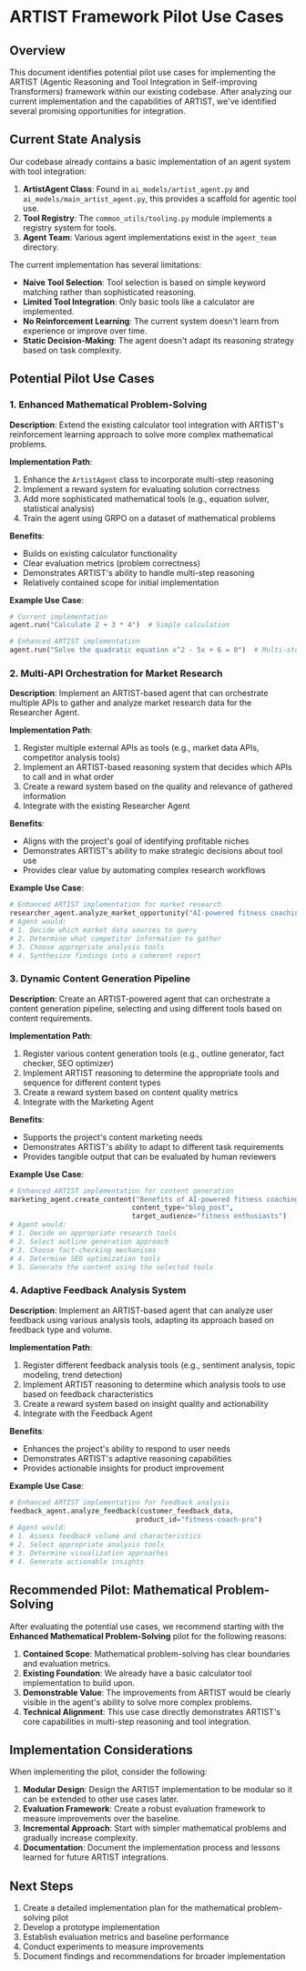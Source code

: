 # ARTIST Framework Pilot Use Cases

## Overview

This document identifies potential pilot use cases for implementing the ARTIST (Agentic Reasoning and Tool Integration in Self-improving Transformers) framework within our existing codebase. After analyzing our current implementation and the capabilities of ARTIST, we've identified several promising opportunities for integration.

## Current State Analysis

Our codebase already contains a basic implementation of an agent system with tool integration:

1. **ArtistAgent Class**: Found in `ai_models/artist_agent.py` and `ai_models/main_artist_agent.py`, this provides a scaffold for agentic tool use.
2. **Tool Registry**: The `common_utils/tooling.py` module implements a registry system for tools.
3. **Agent Team**: Various agent implementations exist in the `agent_team` directory.

The current implementation has several limitations:

- **Naive Tool Selection**: Tool selection is based on simple keyword matching rather than sophisticated reasoning.
- **Limited Tool Integration**: Only basic tools like a calculator are implemented.
- **No Reinforcement Learning**: The current system doesn't learn from experience or improve over time.
- **Static Decision-Making**: The agent doesn't adapt its reasoning strategy based on task complexity.

## Potential Pilot Use Cases

### 1. Enhanced Mathematical Problem-Solving

**Description**: Extend the existing calculator tool integration with ARTIST's reinforcement learning approach to solve more complex mathematical problems.

**Implementation Path**:
1. Enhance the `ArtistAgent` class to incorporate multi-step reasoning
2. Implement a reward system for evaluating solution correctness
3. Add more sophisticated mathematical tools (e.g., equation solver, statistical analysis)
4. Train the agent using GRPO on a dataset of mathematical problems

**Benefits**:
- Builds on existing calculator functionality
- Clear evaluation metrics (problem correctness)
- Demonstrates ARTIST's ability to handle multi-step reasoning
- Relatively contained scope for initial implementation

**Example Use Case**:
```python
# Current implementation
agent.run("Calculate 2 + 3 * 4")  # Simple calculation

# Enhanced ARTIST implementation
agent.run("Solve the quadratic equation x^2 - 5x + 6 = 0")  # Multi-step reasoning
```

### 2. Multi-API Orchestration for Market Research

**Description**: Implement an ARTIST-based agent that can orchestrate multiple APIs to gather and analyze market research data for the Researcher Agent.

**Implementation Path**:
1. Register multiple external APIs as tools (e.g., market data APIs, competitor analysis tools)
2. Implement an ARTIST-based reasoning system that decides which APIs to call and in what order
3. Create a reward system based on the quality and relevance of gathered information
4. Integrate with the existing Researcher Agent

**Benefits**:
- Aligns with the project's goal of identifying profitable niches
- Demonstrates ARTIST's ability to make strategic decisions about tool use
- Provides clear value by automating complex research workflows

**Example Use Case**:
```python
# Enhanced ARTIST implementation for market research
researcher_agent.analyze_market_opportunity("AI-powered fitness coaching apps")
# Agent would:
# 1. Decide which market data sources to query
# 2. Determine what competitor information to gather
# 3. Choose appropriate analysis tools
# 4. Synthesize findings into a coherent report
```

### 3. Dynamic Content Generation Pipeline

**Description**: Create an ARTIST-powered agent that can orchestrate a content generation pipeline, selecting and using different tools based on content requirements.

**Implementation Path**:
1. Register various content generation tools (e.g., outline generator, fact checker, SEO optimizer)
2. Implement ARTIST reasoning to determine the appropriate tools and sequence for different content types
3. Create a reward system based on content quality metrics
4. Integrate with the Marketing Agent

**Benefits**:
- Supports the project's content marketing needs
- Demonstrates ARTIST's ability to adapt to different task requirements
- Provides tangible output that can be evaluated by human reviewers

**Example Use Case**:
```python
# Enhanced ARTIST implementation for content generation
marketing_agent.create_content("Benefits of AI-powered fitness coaching",
                              content_type="blog_post",
                              target_audience="fitness enthusiasts")
# Agent would:
# 1. Decide on appropriate research tools
# 2. Select outline generation approach
# 3. Choose fact-checking mechanisms
# 4. Determine SEO optimization tools
# 5. Generate the content using the selected tools
```

### 4. Adaptive Feedback Analysis System

**Description**: Implement an ARTIST-based agent that can analyze user feedback using various analysis tools, adapting its approach based on feedback type and volume.

**Implementation Path**:
1. Register different feedback analysis tools (e.g., sentiment analysis, topic modeling, trend detection)
2. Implement ARTIST reasoning to determine which analysis tools to use based on feedback characteristics
3. Create a reward system based on insight quality and actionability
4. Integrate with the Feedback Agent

**Benefits**:
- Enhances the project's ability to respond to user needs
- Demonstrates ARTIST's adaptive reasoning capabilities
- Provides actionable insights for product improvement

**Example Use Case**:
```python
# Enhanced ARTIST implementation for feedback analysis
feedback_agent.analyze_feedback(customer_feedback_data,
                               product_id="fitness-coach-pro")
# Agent would:
# 1. Assess feedback volume and characteristics
# 2. Select appropriate analysis tools
# 3. Determine visualization approaches
# 4. Generate actionable insights
```

## Recommended Pilot: Mathematical Problem-Solving

After evaluating the potential use cases, we recommend starting with the **Enhanced Mathematical Problem-Solving** pilot for the following reasons:

1. **Contained Scope**: Mathematical problem-solving has clear boundaries and evaluation metrics.
2. **Existing Foundation**: We already have a basic calculator tool implementation to build upon.
3. **Demonstrable Value**: The improvements from ARTIST would be clearly visible in the agent's ability to solve more complex problems.
4. **Technical Alignment**: This use case directly demonstrates ARTIST's core capabilities in multi-step reasoning and tool integration.

## Implementation Considerations

When implementing the pilot, consider the following:

1. **Modular Design**: Design the ARTIST implementation to be modular so it can be extended to other use cases later.
2. **Evaluation Framework**: Create a robust evaluation framework to measure improvements over the baseline.
3. **Incremental Approach**: Start with simpler mathematical problems and gradually increase complexity.
4. **Documentation**: Document the implementation process and lessons learned for future ARTIST integrations.

## Next Steps

1. Create a detailed implementation plan for the mathematical problem-solving pilot
2. Develop a prototype implementation
3. Establish evaluation metrics and baseline performance
4. Conduct experiments to measure improvements
5. Document findings and recommendations for broader implementation
